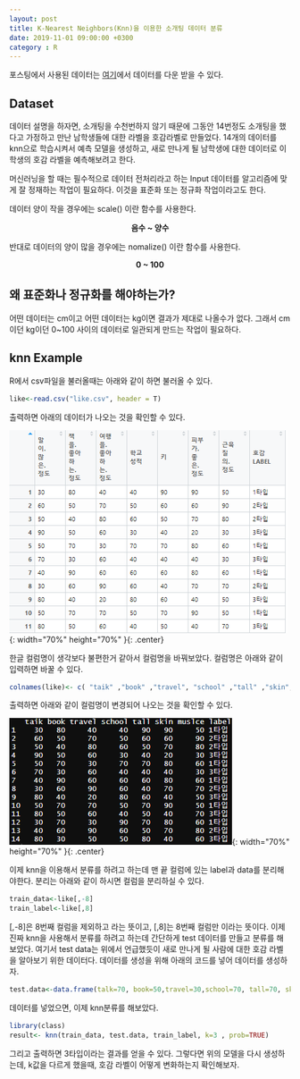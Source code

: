 ```yaml
---
layout: post
title: K-Nearest Neighbors(Knn)을 이용한 소개팅 데이터 분류
date: 2019-11-01 09:00:00 +0300
category : R
---
```


포스팅에서 사용된 데이터는 [여기](https://github.com/KEJdev/DataSet)에서 데이터를 다운 받을 수 있다.  

## Dataset  

데이터 설명을 하자면, 소개팅을 수천번하지 않기 때문에 그동안 14번정도 소개팅을 했다고 가정하고 만난 남학생들에 대한 라벨을 호감라벨로 만들었다. 14개의 데이터를 knn으로 학습시켜서 예측 모델을 생성하고, 새로 만나게 될 남학생에 대한 데이터로 이 학생의 호감 라벨을 예측해보려고 한다.  

머신러닝을 할 때는 필수적으로 데이터 전처리라고 하는 Input 데이터를 알고리즘에 맞게 잘 정재하는 작업이 필요하다. 이것을 표준화 또는 정규화 작업이라고도 한다.

데이터 양이 작을 경우에는 scale() 이란 함수를 사용한다.  
**<center> 음수 ~ 양수 </center>**  


반대로 데이터의 양이 많을 경우에는 nomalize() 이란 함수를 사용한다.  
**<center> 0 ~ 100 </center>**

## 왜 표준화나 정규화를 해야하는가? 

어떤 데이터는 cm이고 어떤 데이터는 kg이면 결과가 제대로 나올수가 없다. 그래서 cm이던 kg이던 0~100 사이의 데이터로 일관되게 만드는 작업이 필요하다. 

## knn Example

R에서 csv파일을 불러올때는 아래와 같이 하면 불러올 수 있다.  

```r
like<-read.csv("like.csv", header = T)
```  

출력하면 아래의 데이터가 나오는 것을 확인할 수 있다. 

![R1](/public/img/R1.png){: width="70%" height="70%" }{: .center}


한글 컬럼명이 생각보다 불편한거 같아서 컬럼명을 바꿔보았다. 컬럼명은 아래와 같이 입력하면 바꿀 수 있다.  

```r
colnames(like)<- c( "taik" ,"book" ,"travel", "school" ,"tall" ,"skin", "muslce" ,"label")
```  
  
출력하면 아래와 같이 컬럼명이 변경되어 나오는 것을 확인할 수 있다.   

![R2](/public/img/R2.png){: width="70%" height="70%" }{: .center}


이제 knn을 이용해서 분류를 하려고 하는데 맨 끝 컬럼에 있는 label과 data를 분리해야한다. 분리는 아래와 같이 하시면 컬럼을 분리하실 수 있다.   

```r
train_data<-like[,-8]
train_label<-like[,8]
```

[,-8]은 8번째 컬럼을 제외하고 라는 뜻이고, [,8]는 8번째 컬럼만 이라는 뜻이다. 이제 진짜 knn을 사용해서 분류를 하려고 하는데 간단하게 test 데이터를 만들고 분류를 해보았다. 여기서 test data는 위에서 언급했듯이 새로 만나게 될 사람에 대한 호감 라벨을 알아보기 위한 데이터다. 데이터를 생성을 위해 아래의 코드를 넣어 데이터를 생성하자.  

```r
test.data<-data.frame(talk=70, book=50,travel=30,school=70, tall=70, skin=40,muslce=50)
```  

데이터를 넣었으면, 이제 knn분류를 해보았다.  

```r
library(class)
result<- knn(train_data, test.data, train_label, k=3 , prob=TRUE)
```

그리고 출력하면 3타입이라는 결과를 얻을 수 있다. 그렇다면 위의 모델을 다시 생성하는데, k값을 다르게 했을때, 호감 라벨이 어떻게 변화하는지 확인해보자.  


